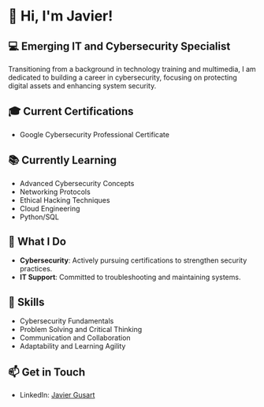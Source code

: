 # 👋 Hi, I'm Javier!

## 💻 Emerging IT and Cybersecurity Specialist
Transitioning from a background in technology training and multimedia, I am dedicated to building a career in cybersecurity, focusing on protecting digital assets and enhancing system security.

## 🎓 Current Certifications
- Google Cybersecurity Professional Certificate

## 📚 Currently Learning
- Advanced Cybersecurity Concepts
- Networking Protocols
- Ethical Hacking Techniques
- Cloud Engineering
- Python/SQL

## 🔐 What I Do
- **Cybersecurity**: Actively pursuing certifications to strengthen security practices.
- **IT Support**: Committed to troubleshooting and maintaining systems.

## 💼 Skills
- Cybersecurity Fundamentals
- Problem Solving and Critical Thinking
- Communication and Collaboration
- Adaptability and Learning Agility

## 📫 Get in Touch
- LinkedIn: [Javier Gusart](https://www.linkedin.com/in/javier-gusart/)
